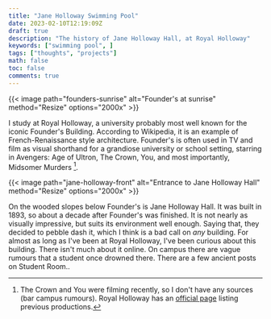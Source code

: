 ```yaml
---
title: "Jane Holloway Swimming Pool"
date: 2023-02-10T12:19:09Z
draft: true
description: "The history of Jane Holloway Hall, at Royal Holloway"
keywords: ["swimming pool", ]
tags: ["thoughts", "projects"]
math: false
toc: false
comments: true
---
```


{{< image path="founders-sunrise" alt="Founder's at sunrise" method="Resize" options="2000x" >}}

I study at Royal Holloway, a university probably most well known for the iconic Founder's Building. According to Wikipedia, it is an example of French-Renaissance style architecture. Founder's is often used in TV and film as visual shorthand for a grandiose university or school setting, starring in Avengers: Age of Ultron, The Crown, You, and most importantly, Midsomer Murders [^1].

[^1]: The Crown and You were filming recently, so I don't have any sources (bar campus rumours). Royal Holloway has an [official page](https://www.royalholloway.ac.uk/about-us/our-history/our-story/in-tv-and-film/) listing previous productions.

{{< image path="jane-holloway-front" alt="Entrance to Jane Holloway Hall" method="Resize" options="2000x" >}}

On the wooded slopes below Founder's is Jane Holloway Hall. It was built in 1893, so about a decade after Founder's was finished. It is not nearly as visually impressive, but suits its environment well enough. Saying that, they decided to pebble dash it, which I think is a bad call on _any_ building.
For almost as long as I've been at Royal Holloway, I've been curious about this building. There isn't much about it online. On campus there are vague rumours that a student once drowned there. There are a few ancient posts on Student Room..
